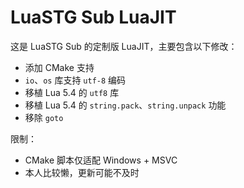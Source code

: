 # LuaSTG Sub LuaJIT

这是 LuaSTG Sub 的定制版 LuaJIT，主要包含以下修改：

* 添加 CMake 支持
* `io`、`os` 库支持 `utf-8` 编码
* 移植 Lua 5.4 的 `utf8` 库
* 移植 Lua 5.4 的 `string.pack`、`string.unpack` 功能
* 移除 `goto`

限制：

* CMake 脚本仅适配 Windows + MSVC
* 本人比较懒，更新可能不及时
